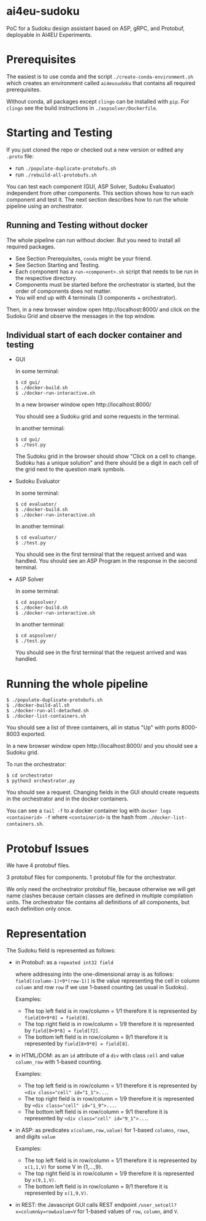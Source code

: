 # ai4eu-sudoku

PoC for a Sudoku design assistant based on ASP, gRPC, and Protobuf, deployable in AI4EU Experiments.

# Prerequisites

The easiest is to use conda and the script `./create-conda-environment.sh` which creates an environment called `ai4eusudoku` that contains all required prerequisites.

Without conda, all packages except `clingo` can be installed with `pip`. For `clingo` see the build instructions in `./aspsolver/Dockerfile`.

# Starting and Testing

If you just cloned the repo or checked out a new version or edited any `.proto` file:

* run `./populate-duplicate-protobufs.sh`
* run `./rebuild-all-protobufs.sh`

You can test each component (GUI, ASP Solver, Sudoku Evaluator) independent from other components.
This section shows how to run each component and test it.
The next section describes how to run the whole pipeline using an orchestrator.

## Running and Testing without docker

The whole pipeline can run without docker.
But you need to install all required packages.

* See Section Prerequisites, `conda` might be your friend.
* See Section Starting and Testing.
* Each component has a `run-<component>.sh` script that needs to be run in the respective directory.
* Components must be started before the orchestrator is started, but the order of components does not matter.
* You will end up with 4 terminals (3 components + orchestrator).

Then, in a new browser window open http://localhost:8000/ and click on the Sudoku Grid and observe the messages in the top window.

## Individual start of each docker container and testing

* GUI

  In some terminal:

  ```
  $ cd gui/
  $ ./docker-build.sh
  $ ./docker-run-interactive.sh
  ```

  In a new browser window open http://localhost:8000/

  You should see a Sudoku grid and some requests in the terminal.

  In another terminal:

  ```
  $ cd gui/
  $ ./test.py
  ```

  The Sudoku grid in the browser should show "Click on a cell to change. Sudoku has a unique solution" and there should be a digit in each cell of the grid next to the question mark symbols.

* Sudoku Evaluator

  In some terminal:

  ```
  $ cd evaluator/
  $ ./docker-build.sh
  $ ./docker-run-interactive.sh
  ```

  In another terminal:

  ```
  $ cd evaluator/
  $ ./test.py
  ```

  You should see in the first terminal that the request arrived and was handled.
  You should see an ASP Program in the response in the second terminal.

* ASP Solver

  In some terminal:

  ```
  $ cd aspsolver/
  $ ./docker-build.sh
  $ ./docker-run-interactive.sh
  ```

  In another terminal:

  ```
  $ cd aspsolver/
  $ ./test.py
  ```

  You should see in the first terminal that the request arrived and was handled.

# Running the whole pipeline

```
$ ./populate-duplicate-protobufs.sh
$ ./docker-build-all.sh
$ ./docker-run-all-detached.sh
$ ./docker-list-containers.sh
```

You should see a list of three containers, all in status "Up" with ports 8000-8003 exported.

In a new browser window open http://localhost:8000/ and you should see a Sudoku grid.

To run the orchestrator:

```
$ cd orchestrator
$ python3 orchestrator.py
```

You should see a request. Changing fields in the GUI should create requests in the orchestrator and in the docker containers.

You can see a `tail -f` to a docker container log with `docker logs <containerid> -f` where `<containerid>` is the hash from `./docker-list-containers.sh`.

# Protobuf Issues

We have 4 protobuf files.

3 protobuf files for components.
1 protobuf file for the orchestrator.

We only need the orchestrator protobuf file, because otherwise we will get name clashes because certain classes are defined in multiple compilation units.
The orchestrator file contains all definitions of all components, but each definition only once.

# Representation

The Sudoku field is represented as follows:

* in Protobuf: as a `repeated int32 field`

  where addressing into the one-dimensional array is as follows: `field[(column-1)+9*(row-1)]` is the value representing the cell in column `column` and row `row` if we use 1-based counting (as usual in Sudoku).

  Examples:
  
  - The top left field is in row/column = 1/1 therefore it is represented by `field[0+9*0] = field[0]`.
  - The top right field is in row/column = 1/9 therefore it is represented by `field[0+9*8] = field[72]`.
  - The bottom left field is in row/column = 9/1 therefore it is represented by `field[8+9*0] = field[8]`.

* in HTML/DOM: as an `id` attribute of a `div` with class `cell` and value `column_row` with 1-based counting.

  Examples:

  - The top left field is in row/column = 1/1 therefore it is represented by `<div class="cell" id="1_1">...`.
  - The top right field is in row/column = 1/9 therefore it is represented by `<div class="cell" id="1_9">...`.
  - The bottom left field is in row/column = 9/1 therefore it is represented by `<div class="cell" id="9_1">...`.

* in ASP: as predicates `x(column,row,value)` for 1-based `columns`, `rows`, and digits `value`

  Examples:

  - The top left field is in row/column = 1/1 therefore it is represented by `x(1,1,V)` for some V in {1,...,9}.
  - The top right field is in row/column = 1/9 therefore it is represented by `x(9,1,V)`.
  - The bottom left field is in row/column = 9/1 therefore it is represented by `x(1,9,V)`.

* in REST: the Javascript GUI calls REST endpoint `/user_setcell?x=column&y=row&value=V` for 1-based values of `row`, `column`, and `V`.
